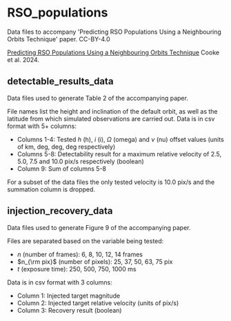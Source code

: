 # RSO_populations
Data files to accompany 'Predicting RSO Populations Using a Neighbouring Orbits Technique' paper. CC-BY-4.0

[Predicting RSO Populations Using a Neighbouring Orbits Technique](https://arxiv.org) Cooke et al. 2024.

## detectable_results_data
Data files used to generate Table 2 of the accompanying paper.

File names list the height and inclination of the default orbit, as well as the latitude from which simulated observations are carried out. Data is in csv format with 5+ columns:
  - Columns 1-4: Tested $h$ (h), $i$ (i), $\Omega$ (omega) and $\nu$ (nu) offset values (units of km, deg, deg, deg respectively)
  - Columns 5-8: Detectability result for a maximum relative velocity of 2.5, 5.0, 7.5 and 10.0 pix/s respectively (boolean)
  - Column 9: Sum of columns 5-8

For a subset of the data files the only tested velocity is 10.0 pix/s and the summation column is dropped.


## injection_recovery_data
Data files used to generate Figure 9 of the accompanying paper.

Files are separated based on the variable being tested:
  - $n$ (number of frames): 6, 8, 10, 12, 14 frames
  - $n_{\rm pix}$ (number of pixels): 25, 37, 50, 63, 75 pix
  - $t$ (exposure time): 250, 500, 750, 1000 ms

Data is in csv format with 3 columns:
  - Column 1: Injected target magnitude
  - Column 2: Injected target relative velocity (units of pix/s)
  - Column 3: Recovery result (boolean)
